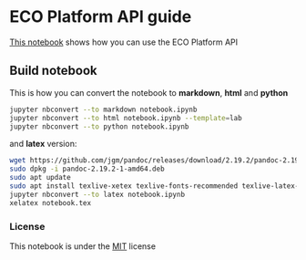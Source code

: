 # ECO Platform API guide

[This notebook](./notebook.ipynb) shows how you can use the ECO Platform API

## Build notebook

This is how you can convert the notebook to **markdown**, **html** and **python**

```bash
jupyter nbconvert --to markdown notebook.ipynb 
jupyter nbconvert --to html notebook.ipynb --template=lab
jupyter nbconvert --to python notebook.ipynb 
```

and **latex** version:

```bash
wget https://github.com/jgm/pandoc/releases/download/2.19.2/pandoc-2.19.2-1-amd64.deb
sudo dpkg -i pandoc-2.19.2-1-amd64.deb
sudo apt update
sudo apt install texlive-xetex texlive-fonts-recommended texlive-latex-extra
jupyter nbconvert --to latex notebook.ipynb
xelatex notebook.tex
```

### License

This notebook is under the [MIT](./LICENSE) license
